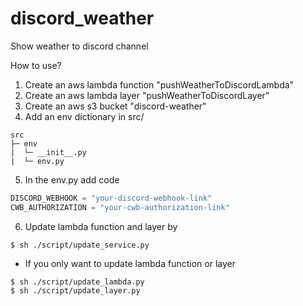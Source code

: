 # discord_weather
Show weather to discord channel

How to use?
1. Create an aws lambda function "pushWeatherToDiscordLambda" 
2. Create an aws lambda layer "pushWeatherToDiscordLayer" 
3. Create an aws s3 bucket "discord-weather"
4. Add an env dictionary in src/
```
src
├─ env
|  └─ __init__.py
|  └─ env.py
```
5. In the env.py add code
```python
DISCORD_WEBHOOK = "your-discord-webhook-link"
CWB_AUTHORIZATION = "your-cwb-authorization-link"
```
6. Update lambda function and layer by 
```
$ sh ./script/update_service.py
```

* If you only want to update lambda function or layer
```
$ sh ./script/update_lambda.py
$ sh ./script/update_layer.py
```